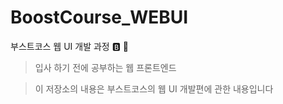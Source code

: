 # BoostCourse_WEBUI
부스트코스 웹 UI 개발 과정 :b:  :green_book:

> 입사 하기 전에 공부하는 웹 프론트엔드

> 이 저장소의 내용은 부스트코스의 웹 UI 개발편에 관한 내용입니다
